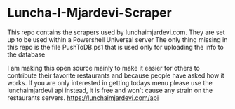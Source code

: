 # Luncha-I-Mjardevi-Scraper
This repo contains the scrapers used by lunchaimjardevi.com. 
They are set up to be used within a Powershell Universal server
The only thing missing in this repo is the file PushToDB.ps1 that is used only for uploading the info to the database

I am making this open source mainly to make it easier for others to contribute their favorite restaurants and because people have asked how it works.
If you are only interested in getting todays menu please use the lunchaimjardevi api instead, it is free and won't cause any strain on the restaurants servers.
https://lunchaimjardevi.com/api
